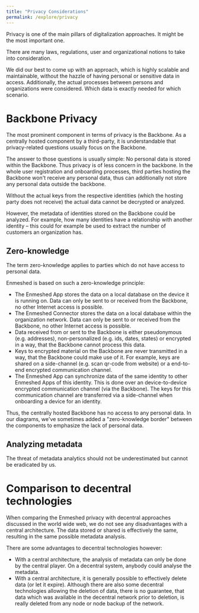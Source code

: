 ```yaml
---
title: "Privacy Considerations"
permalink: /explore/privacy
---
```


Privacy is one of the main pillars of digitalization approaches. It might be the most important one.

There are many laws, regulations, user and organizational notions to take into consideration.

We did our best to come up with an approach, which is highly scalable and maintainable, without the hazzle of having personal or sensitive data in access. Additionally, the actual processes between persons and organizations were considered. Which data is exactly needed for which scenario.

# Backbone Privacy

The most prominent component in terms of privacy is the Backbone. As a centrally hosted component by a third-party, it is understandable that privacy-related questions usually focus on the Backbone.

The answer to those questions is usually simple: No personal data is stored within the Backbone. Thus privacy is of less concern in the backbone. In the whole user registration and onboarding processes, third parties hosting the Backbone won't receive any personal data, thus can additionally not store any personal data outside the backbone.

Without the actual keys from the respective identities (which the hosting party does not receive) the actual data cannot be decrypted or analyzed.

However, the metadata of identities stored on the Backbone could be analyzed. For example, how many identities have a relationship with another identity – this could for example be used to extract the number of customers an organization has.

## Zero-knowledge

The term zero-knowledge applies to parties which do not have access to personal data.

Enmeshed is based on such a zero-knowledge principle:

- The Enmeshed App stores the data on a local database on the device it is running on. Data can only be sent to or received from the Backbone, no other Internet access is possible.
- The Enmeshed Connector stores the data on a local database within the organization network. Data can only be sent to or received from the Backbone, no other Internet access is possible.
- Data received from or sent to the Backbone is either pseudonymous (e.g. addresses), non-personalized (e.g. ids, dates, states) or encrypted in a way, that the Backbone cannot process this data.
- Keys to encrypted material on the Backbone are never transmitted in a way, that the Backbone could make use of it. For example, keys are shared on a side-channel (e.g. scan qr-code from website) or a end-to-end encrypted communication channel.
- The Enmeshed App can synchronize data of the same identity to other Enmeshed Apps of this identity. This is done over an device-to-device encrypted communication channel (via the Backbone). The keys for this communication channel are transferred via a side-channel when onboarding a device for an identity.

Thus, the centrally hosted Backbone has no access to any personal data. In our diagrams, we've sometimes added a "zero-knowledge border" between the components to emphasize the lack of personal data.

## Analyzing metadata

The threat of metadata analytics should not be underestimated but cannot be eradicated by us.

# Comparison to decentral technologies

When comparing the Enmeshed privacy with decentral approaches discussed in the world wide web, we do not see any disadvantages with a central architecture. The data stored or shared is effectively the same, resulting in the same possible metadata analysis.

There are some advantages to decentral technologies however:

- With a central architecture, the analysis of metadata can only be done by the central player. On a decentral system, anybody could analyse the metadata.
- With a central architecture, it is generally possible to effectively delete data (or let it expire). Although there are also some decentral technologies allowing the deletion of data, there is no guarantee, that data which was available in the decentral network prior to deletion, is really deleted from any node or node backup of the network.
